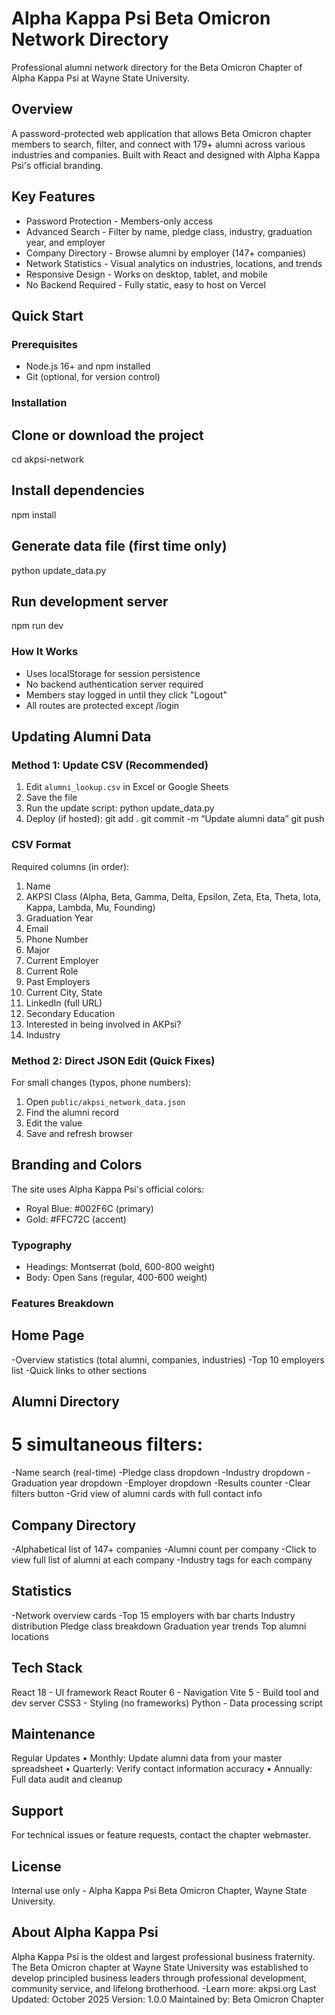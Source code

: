 # Alpha Kappa Psi Beta Omicron Network Directory

Professional alumni network directory for the Beta Omicron Chapter of Alpha Kappa Psi at Wayne State University.

## Overview

A password-protected web application that allows Beta Omicron chapter members to search, filter, and connect with 179+ alumni across various industries and companies. Built with React and designed with Alpha Kappa Psi's official branding.

## Key Features

- Password Protection - Members-only access
- Advanced Search - Filter by name, pledge class, industry, graduation year, and employer
- Company Directory - Browse alumni by employer (147+ companies)
- Network Statistics - Visual analytics on industries, locations, and trends
- Responsive Design - Works on desktop, tablet, and mobile
- No Backend Required - Fully static, easy to host on Vercel

## Quick Start

### Prerequisites

- Node.js 16+ and npm installed
- Git (optional, for version control)

### Installation

## Clone or download the project
cd akpsi-network
## Install dependencies
npm install
## Generate data file (first time only)
python update_data.py
## Run development server
npm run dev

### How It Works

- Uses localStorage for session persistence
- No backend authentication server required
- Members stay logged in until they click "Logout"
- All routes are protected except /login

## Updating Alumni Data

### Method 1: Update CSV (Recommended)

1. Edit `alumni_lookup.csv` in Excel or Google Sheets
2. Save the file
3. Run the update script:
python update_data.py
4. Deploy (if hosted):
git add .
git commit -m “Update alumni data”
git push


### CSV Format

Required columns (in order):
1. Name
2. AKPSI Class (Alpha, Beta, Gamma, Delta, Epsilon, Zeta, Eta, Theta, Iota, Kappa, Lambda, Mu, Founding)
3. Graduation Year
4. Email
5. Phone Number
6. Major
7. Current Employer
8. Current Role
9. Past Employers
10. Current City, State
11. LinkedIn (full URL)
12. Secondary Education
13. Interested in being involved in AKPsi?
14. Industry

### Method 2: Direct JSON Edit (Quick Fixes)

For small changes (typos, phone numbers):
1. Open `public/akpsi_network_data.json`
2. Find the alumni record
3. Edit the value
4. Save and refresh browser

## Branding and Colors

The site uses Alpha Kappa Psi's official colors:

- Royal Blue: #002F6C (primary)
- Gold: #FFC72C (accent)

### Typography

- Headings: Montserrat (bold, 600-800 weight)
- Body: Open Sans (regular, 400-600 weight)

### Features Breakdown
## Home Page
-Overview statistics (total alumni, companies, industries)
-Top 10 employers list
-Quick links to other sections
## Alumni Directory
# 5 simultaneous filters:
-Name search (real-time)
-Pledge class dropdown
-Industry dropdown
-Graduation year dropdown
-Employer dropdown
-Results counter
-Clear filters button
-Grid view of alumni cards with full contact info
## Company Directory
-Alphabetical list of 147+ companies
-Alumni count per company
-Click to view full list of alumni at each company
-Industry tags for each company
## Statistics
-Network overview cards
-Top 15 employers with bar charts
Industry distribution
Pledge class breakdown
Graduation year trends
Top alumni locations
## Tech Stack
React 18 - UI framework
React Router 6 - Navigation
Vite 5 - Build tool and dev server
CSS3 - Styling (no frameworks)
Python - Data processing script
## Maintenance
Regular Updates
	•	Monthly: Update alumni data from your master spreadsheet
	•	Quarterly: Verify contact information accuracy
	•	Annually: Full data audit and cleanup
## Support
For technical issues or feature requests, contact the chapter webmaster.
## License
Internal use only - Alpha Kappa Psi Beta Omicron Chapter, Wayne State University.
## About Alpha Kappa Psi
Alpha Kappa Psi is the oldest and largest professional business fraternity. The Beta Omicron chapter at Wayne State University was established to develop principled business leaders through professional development, community service, and lifelong brotherhood.
-Learn more: akpsi.org
Last Updated: October 2025 Version: 1.0.0 Maintained by: Beta Omicron Chapter

